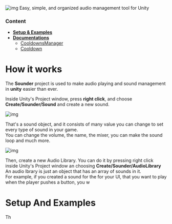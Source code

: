  ![img](https://i.imgur.com/XR2WezD.png)
 Easy, simple, and organized audio management tool for Unity

### Content
- [**Setup & Examples**](#setup-and-examples)
- [**Documentations**](#documentations)
  - [CooldownsManager](#cooldownsmanager)
  - [Cooldown](#cooldown)

# How it works
 The **Sounder** project is used to make audio playing and sound management in **unity** easier than ever.  
 
 Inside Unity's Project window, press **right click**, and choose **Create/Sounder/Sound** and create a new sound.  
   
 ![img](https://i.imgur.com/ryZihQU.png)  
   
 That's a sound object, and it consists of many value you can change to set every type of sound in your game.  
 You can change the volume, the name, the mixer, you can make the sound loop and much more.  
   
 ![img](https://i.imgur.com/t1UUQgv.png)  
 
 Then, create a new Audio Library. You can do it by pressing right click inside Unity's Project window an choosing **Create/Sounder/AudioLibrary** An audio lbrary is just an object that has an array of sounds in it.  
 For example, if you created a sound for the for your UI, that you want to play when the player pushes a button, you w
 
# Setup And Examples
 Th
 

